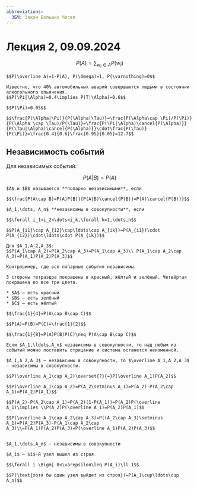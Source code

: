 ```yaml
---
abbreviations:
  ЗБЧ: Закон Больших Чисел 
---
```


# Лекция 2, 09.09.2024

$$P(A)=\sum_{w_i\in A}P(w_i)$$

```{note} Замечание
$$P(\overline A)=1-P(A), P(\Omega)=1, P(\varnothing)=0$$
```

```{prf:example} Задача об авариях
Известно, что 40% автомобильных аварий совершаются людьми в состоянии алкогольного опьянения.
$$P(\Pi|\Alpha)=0.4\implies P(T|\Alpha)=0.6$$

$$P(\Pi)=0.05$$

$$\frac{P(\Alpha|\Pi)}{P(\Alpha|\Tau)}=\frac{P(\Alpha\cap \Pi)/P(\Pi)}{P(\Alpha \cap \Tau)/P(\Tau)}=\frac{P(\Pi|\Alpha)\cancel{P(\Alpha)}}{P(\Tau|\Alpha)\cancel{P(\Alpha)}}\cdot\frac{P(\Tau)}{P(\Pi)}=\frac{0.4}{0.6}\frac{0.95}{0.05}=12.7$$
```

## Независимость событий

Для независимых событий:

$$P(A|B)=P(A)$$

```{prf:definition}
$A$ и $B$ называются **попарно независимыми**, если 

$$\frac{P(A\cap B)=P(A)P(B)}{P(A|B)\cancel{P(B)}=P(A)\cancel{P(B)}}$$
```

```{prf:definition}
$A_1,\dots, A_n$ **независимы в совокупности**, если 

$$\forall i_1<i_2<\dots<i_k,\forall k=1,\dots,n$$

$$P(A_{i1}\cap A_{i2}\cap\ldots\cap A_{ik})=P(A_{i1})\cdot P(A_{i2})\cdot\ldots\cdot P(A_{ik})$$
```

```{seealso} Замечание
Для $A_1,A_2,A_3$:
$$P(A_1\cap A_2)=P(A_2\cap A_3)=P(A_1\cap A_3)\\ P(A_1\cap A_2\cap A_3)=P(A_1)P(A_2)P(A_3)$$

Контрпример, где все попарные события независимы.

3 стороны тетраэдра покрашены в красный, жёлтый и зелёный. Четвёртая покрашена во все три цвета. 

* $A$ — есть красный
* $B$ — есть зелёный
* $C$ — есть жёлтый

$$\frac{1}{4}=P(A\cap B\cap C)$$

$$P(A)=P(B)=P(C)=\frac{1}{2}$$

$$\frac{1}{8}=P(A)P(B)P(C)\neq P(A\cap B\cap C)$$
```

```{note} Замечание
Если $A_1,\ldots,A_n$ независимы в совокупности, то над любым из событий можно поставить отрицание и система останется неизменной.
```

```{prf:example}
$A_1,A_2,A_3$ — независимы в совокупности, то $\overline A_1,A_2,A_3$ — независимы в совокупности.

$$P(\overline A_1\cap A_2)\overset{?}{=}P(\overline A_1)P(A_2)$$

$$P(\overline A_1\cap A_2)=P(A_2\setminus A_1)=P(A_2)-P(A_2\cap A_1)=P(A_2)P(A_1)$$

$$P(A_2)-P(A_2\cap A_1)=P(A_2)(1-P(A_1))=P(A_2)P(\overline A_1)\implies \\P(A_2)P(\overline A_1)=P(A_2)P(A_1)$$

$$P(\overline A_1\cap A_2\cap A_3)=P((A_2\cap A_3)\setminus A_1)=P(A_2)P(A_3)-P(A_1\cap A_2\cap A_3)\\=P(A_1)P(A_2)P(A_3)=P(\overline A_1)P(A_2)P(A_3)$$
```

```{prf:example} Простейший вариант ЗБЧ / Неизбежность технологических катастроф 

$A_1,\dots,A_n$ — независимы в совокупности

$A_i$ — $i$-й узел вышел из строя

$$\forall i \Bigm| 0<\varepsilon\leq P(A_i)\ll 1$$

$$P(\text{хотя бы один узел выйдет из строя})=P(A_1\cup\ldots\cup A_n)$$
```